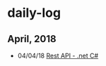 # daily-log

## April, 2018
- 04/04/18 [Rest API - .net C#](https://github.com/thiagoamc/daily-log/blob/master/04-april-18.md)
